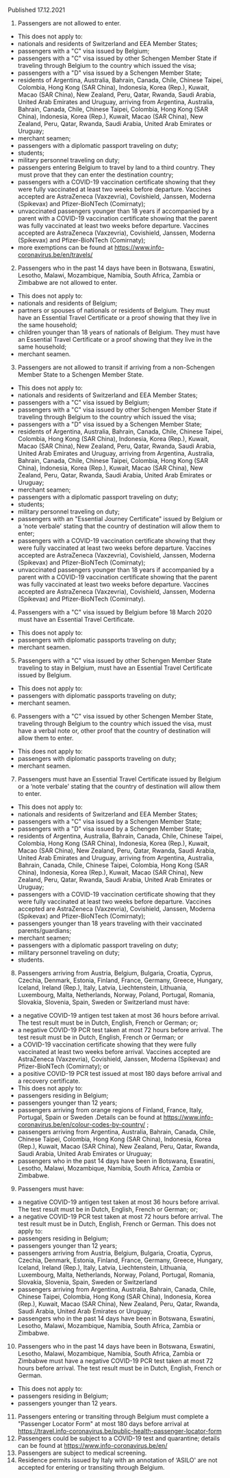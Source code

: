 Published 17.12.2021
1. Passengers are not allowed to enter.
- This does not apply to:
- nationals and residents of Switzerland and EEA Member States;
- passengers with a "C" visa issued by Belgium;
- passengers with a "C" visa issued by other Schengen Member State if traveling through Belgium to the country which issued the visa;
- passengers with a "D" visa issued by a Schengen Member State;
- residents of Argentina, Australia, Bahrain, Canada, Chile, Chinese Taipei, Colombia, Hong Kong (SAR China), Indonesia, Korea (Rep.), Kuwait, Macao (SAR China), New Zealand, Peru, Qatar, Rwanda, Saudi Arabia, United Arab Emirates and Uruguay, arriving from Argentina, Australia, Bahrain, Canada, Chile, Chinese Taipei, Colombia, Hong Kong (SAR China), Indonesia, Korea (Rep.), Kuwait, Macao (SAR China), New Zealand, Peru, Qatar, Rwanda, Saudi Arabia, United Arab Emirates or Uruguay;
- merchant seamen;
- passengers with a diplomatic passport traveling on duty;
- students;
- military personnel traveling on duty;
- passengers entering Belgium to travel by land to a third country. They must prove that they can enter the destination country;
- passengers with a COVID-19 vaccination certificate showing that they were fully vaccinated at least two weeks before departure. Vaccines accepted are AstraZeneca (Vaxzevria), Covishield, Janssen, Moderna (Spikevax) and Pfizer-BioNTech (Comirnaty);
- unvaccinated passengers younger than 18 years if accompanied by a parent with a COVID-19 vaccination certificate showing that the parent was fully vaccinated at least two weeks before departure. Vaccines accepted are AstraZeneca (Vaxzevria), Covishield, Janssen, Moderna (Spikevax) and Pfizer-BioNTech (Comirnaty);
- more exemptions can be found at <a href="https://www.info-coronavirus.be/en/travels/">https://www.info-coronavirus.be/en/travels/</a>
2. Passengers who in the past 14 days have been in Botswana, Eswatini, Lesotho, Malawi, Mozambique, Namibia, South Africa, Zambia or Zimbabwe are not allowed to enter.
- This does not apply to:
- nationals and residents of Belgium;
- partners or spouses of nationals or residents of Belgium. They must have an Essential Travel Certificate or a proof showing that they live in the same household;
- children younger than 18 years of nationals of Belgium. They must have an Essential Travel Certificate or a proof showing that they live in the same household;
- merchant seamen.
3. Passengers are not allowed to transit if arriving from a non-Schengen Member State to a Schengen Member State.
- This does not apply to:
- nationals and residents of Switzerland and EEA Member States;
- passengers with a "C" visa issued by Belgium;
- passengers with a "C" visa issued by other Schengen Member State if traveling through Belgium to the country which issued the visa;
- passengers with a "D" visa issued by a Schengen Member State;
- residents of Argentina, Australia, Bahrain, Canada, Chile, Chinese Taipei, Colombia, Hong Kong (SAR China), Indonesia, Korea (Rep.), Kuwait, Macao (SAR China), New Zealand, Peru, Qatar, Rwanda, Saudi Arabia, United Arab Emirates and Uruguay, arriving from Argentina, Australia, Bahrain, Canada, Chile, Chinese Taipei, Colombia, Hong Kong (SAR China), Indonesia, Korea (Rep.), Kuwait, Macao (SAR China), New Zealand, Peru, Qatar, Rwanda, Saudi Arabia, United Arab Emirates or Uruguay;
- merchant seamen;
- passengers with a diplomatic passport traveling on duty;
- students;
- military personnel traveling on duty;
- passengers with an "Essential Journey Certificate" issued by Belgium or a ‘note verbale' stating that the country of destination will allow them to enter;
- passengers with a COVID-19 vaccination certificate showing that they were fully vaccinated at least two weeks before departure. Vaccines accepted are AstraZeneca (Vaxzevria), Covishield, Janssen, Moderna (Spikevax) and Pfizer-BioNTech (Comirnaty);
- unvaccinated passengers younger than 18 years if accompanied by a parent with a COVID-19 vaccination certificate showing that the parent was fully vaccinated at least two weeks before departure. Vaccines accepted are AstraZeneca (Vaxzevria), Covishield, Janssen, Moderna (Spikevax) and Pfizer-BioNTech (Comirnaty).
4. Passengers with a "C" visa issued by Belgium before 18 March 2020 must have an Essential Travel Certificate.
- This does not apply to:
- passengers with diplomatic passports traveling on duty;
- merchant seamen.
5. Passengers with a "C" visa issued by other Schengen Member State traveling to stay in Belgium, must have an Essential Travel Certificate issued by Belgium.
- This does not apply to:
- passengers with diplomatic passports traveling on duty;
- merchant seamen.
6. Passengers with a "C" visa issued by other Schengen Member State, traveling through Belgium to the country which issued the visa, must have a verbal note or, other proof that the country of destination will allow them to enter.
- This does not apply to:
- passengers with diplomatic passports traveling on duty;
- merchant seamen.
7. Passengers must have an Essential Travel Certificate issued by Belgium or a ‘note verbale' stating that the country of destination will allow them to enter.
- This does not apply to:
- nationals and residents of Switzerland and EEA Member States;
- passengers with a "C" visa issued by a Schengen Member State;
- passengers with a "D" visa issued by a Schengen Member State;
- residents of Argentina, Australia, Bahrain, Canada, Chile, Chinese Taipei, Colombia, Hong Kong (SAR China), Indonesia, Korea (Rep.), Kuwait, Macao (SAR China), New Zealand, Peru, Qatar, Rwanda, Saudi Arabia, United Arab Emirates and Uruguay, arriving from Argentina, Australia, Bahrain, Canada, Chile, Chinese Taipei, Colombia, Hong Kong (SAR China), Indonesia, Korea (Rep.), Kuwait, Macao (SAR China), New Zealand, Peru, Qatar, Rwanda, Saudi Arabia, United Arab Emirates or Uruguay;
- passengers with a COVID-19 vaccination certificate showing that they were fully vaccinated at least two weeks before departure. Vaccines accepted are AstraZeneca (Vaxzevria), Covishield, Janssen, Moderna (Spikevax) and Pfizer-BioNTech (Comirnaty);
- passengers younger than 18 years traveling with their vaccinated parents/guardians;
- merchant seamen;
- passengers with a diplomatic passport traveling on duty;
- military personnel traveling on duty;
- students.
8. Passengers arriving from Austria, Belgium, Bulgaria, Croatia, Cyprus, Czechia, Denmark, Estonia, Finland, France, Germany, Greece, Hungary, Iceland, Ireland (Rep.), Italy, Latvia, Liechtenstein, Lithuania, Luxembourg, Malta, Netherlands, Norway, Poland, Portugal, Romania, Slovakia, Slovenia, Spain, Sweden or Switzerland must have:
- a negative COVID-19 antigen test taken at most 36 hours before arrival. The test result must be in Dutch, English, French or German; or;
- a negative COVID-19 PCR test taken at most 72 hours before arrival. The test result must be in Dutch, English, French or German; or
- a COVID-19 vaccination certificate showing that they were fully vaccinated at least two weeks before arrival. Vaccines accepted are AstraZeneca (Vaxzevria), Covishield, Janssen, Moderna (Spikevax) and Pfizer-BioNTech (Comirnaty); or
- a positive COVID-19 PCR test issued at most 180 days before arrival and a recovery certificate.
- This does not apply to:
- passengers residing in Belgium;
- passengers younger than 12 years;
- passengers arriving from orange regions of Finland, France, Italy, Portugal, Spain or Sweden .Details can be found at <a href="https://www.info-coronavirus.be/en/colour-codes-by-country/">https://www.info-coronavirus.be/en/colour-codes-by-country/</a> ;
- passengers arriving from Argentina, Australia, Bahrain, Canada, Chile, Chinese Taipei, Colombia, Hong Kong (SAR China), Indonesia, Korea (Rep.), Kuwait, Macao (SAR China), New Zealand, Peru, Qatar, Rwanda, Saudi Arabia, United Arab Emirates or Uruguay;
- passengers who in the past 14 days have been in Botswana, Eswatini, Lesotho, Malawi, Mozambique, Namibia, South Africa, Zambia or Zimbabwe.
9. Passengers must have:
- a negative COVID-19 antigen test taken at most 36 hours before arrival. The test result must be in Dutch, English, French or German; or;
- a negative COVID-19 PCR test taken at most 72 hours before arrival. The test result must be in Dutch, English, French or German.
This does not apply to:
- passengers residing in Belgium;
- passengers younger than 12 years;
- passengers arriving from Austria, Belgium, Bulgaria, Croatia, Cyprus, Czechia, Denmark, Estonia, Finland, France, Germany, Greece, Hungary, Iceland, Ireland (Rep.), Italy, Latvia, Liechtenstein, Lithuania, Luxembourg, Malta, Netherlands, Norway, Poland, Portugal, Romania, Slovakia, Slovenia, Spain, Sweden or Switzerland
- passengers arriving from Argentina, Australia, Bahrain, Canada, Chile, Chinese Taipei, Colombia, Hong Kong (SAR China), Indonesia, Korea (Rep.), Kuwait, Macao (SAR China), New Zealand, Peru, Qatar, Rwanda, Saudi Arabia, United Arab Emirates or Uruguay;
- passengers who in the past 14 days have been in Botswana, Eswatini, Lesotho, Malawi, Mozambique, Namibia, South Africa, Zambia or Zimbabwe.
10. Passengers who in the past 14 days have been in Botswana, Eswatini, Lesotho, Malawi, Mozambique, Namibia, South Africa, Zambia or Zimbabwe must have a negative COVID-19 PCR test taken at most 72 hours before arrival. The test result must be in Dutch, English, French or German.
- This does not apply to:
- passengers residing in Belgium;
- passengers younger than 12 years.
11. Passengers entering or transiting through Belgium must complete a "Passenger Locator Form" at most 180 days before arrival at <a href="https://travel.info-coronavirus.be/public-health-passenger-locator-form">https://travel.info-coronavirus.be/public-health-passenger-locator-form</a>
12. Passengers could be subject to a COVID-19 test and quarantine; details can be found at <a href="https://www.info-coronavirus.be/en/">https://www.info-coronavirus.be/en/</a>
13. Passengers are subject to medical screening.
14. Residence permits issued by Italy with an annotation of ‘ASILO' are not accepted for entering or transiting through Belgium.